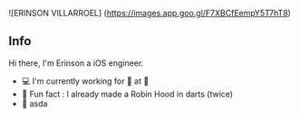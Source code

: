 ![ERINSON VILLARROEL] (https://images.app.goo.gl/F7XBCfEempY5T7hT8) 

## Info

Hi there, I'm Erinson a iOS engineer.

- :computer: I'm currently working for :whale:  at :hospital: 
- :dart: Fun fact : I already made a Robin Hood in darts (twice)
- :apple: asda
